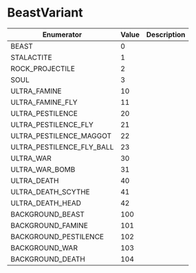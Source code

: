# BeastVariant

| Enumerator                   | Value | Description |
| ---------------------------- | ----- | ----------- |
| BEAST                        | 0     |             |
| STALACTITE                   | 1     |             |
| ROCK\_PROJECTILE             | 2     |             |
| SOUL                         | 3     |             |
| ULTRA\_FAMINE                | 10    |             |
| ULTRA\_FAMINE\_FLY           | 11    |             |
| ULTRA\_PESTILENCE            | 20    |             |
| ULTRA\_PESTILENCE\_FLY       | 21    |             |
| ULTRA\_PESTILENCE\_MAGGOT    | 22    |             |
| ULTRA\_PESTILENCE\_FLY\_BALL | 23    |             |
| ULTRA\_WAR                   | 30    |             |
| ULTRA\_WAR\_BOMB             | 31    |             |
| ULTRA\_DEATH                 | 40    |             |
| ULTRA\_DEATH\_SCYTHE         | 41    |             |
| ULTRA\_DEATH\_HEAD           | 42    |             |
| BACKGROUND\_BEAST            | 100   |             |
| BACKGROUND\_FAMINE           | 101   |             |
| BACKGROUND\_PESTILENCE       | 102   |             |
| BACKGROUND\_WAR              | 103   |             |
| BACKGROUND\_DEATH            | 104   |             |
